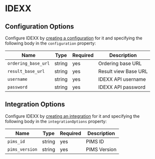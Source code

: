 # IDEXX

## Configuration Options
Configure IDEXX by [creating a configuration](/docs/dmi/api/operations/create-a-provider-configuration) for it and specifying the following body in the `configuration` property:

| Name                | Type   | Required | Description          |
|---------------------|--------|----------|----------------------|
| `ordering_base_url` | string | yes      | Ordering base URL    |
| `result_base_url`   | string | yes      | Result view Base URL |
| `username`          | string | yes      | IDEXX API username   |
| `password`          | string | yes      | IDEXX API password   |

## Integration Options
Configure IDEXX by [creating an integration](/docs/dmi/api/operations/create-a-integration) for it and specifying the following body in the `integrationOptions` property:

| Name           | Type   | Required   | Description  |
|----------------|--------|------------|--------------|
| `pims_id`      | string | yes        | PIMS ID      |
| `pims_version` | string | yes        | PIMS Version |

